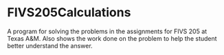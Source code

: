# FIVS205Calculations
A program for solving the problems in the assignments for FIVS 205 at Texas A&M. Also shows the work done on the problem to help the student better understand the answer.
